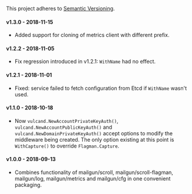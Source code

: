 This project adheres to [Semantic Versioning](http://semver.org/spec/v2.0.0.html).

#### v1.3.0 - 2018-11-15
 * Added support for cloning of metrics client with different prefix.

#### v1.2.2 - 2018-11-05
 * Fix regression introduced in v1.2.1: `WithName` had no effect.

#### v1.2.1 - 2018-11-01
 * Fixed: service failed to fetch configuration from Etcd if `WithName` wasn't
 used.

#### v1.1.0 - 2018-10-18
 * Now `vulcand.NewAccountPrivateKeyAuth()`, `vulcand.NewAccountPublicKeyAuth()`
 and `vulcand.NewDomainPrivateKeyAuth()` accept options to modify the
 middleware being created. The only option existing at this point is
 `WithCapture()` to override `Flagman.Capture`.

#### v1.0.0 - 2018-09-13
 * Combines functionality of mailgun/scroll, mailgun/scroll-flagman, 
 mailgun/log, mailgun/metrics and mailgun/cfg in one convenient packaging.
